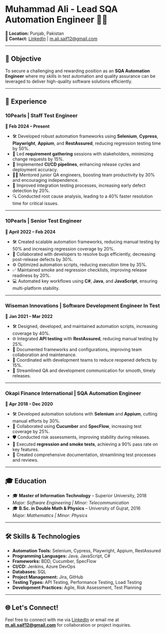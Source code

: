 # Muhammad Ali - Lead SQA Automation Engineer 👨‍💻  

**📍 Location:** Punjab, Pakistan  
**📧 Contact:**  [LinkedIn](https://www.linkedin.com/in/sqa-automation-engineer) | m.ali.saif12@gmail.com  

---

## 🎯 Objective  
To secure a challenging and rewarding position as an **SQA Automation Engineer** where my skills in test automation and quality assurance can be leveraged to deliver high-quality software solutions efficiently.

---

## 💼 Experience  

### **10Pearls | Staff Test Engineer**  
**📅 Feb 2024 – Present**  
- 🛠️ Developed robust automation frameworks using **Selenium**, **Cypress**, **Playwright**, **Appium**, and **RestAssured**, reducing regression testing time by 50%.  
- 🤝 Led **requirement gathering** sessions with stakeholders, minimizing change requests by 15%.  
- 🚀 Implemented **CI/CD pipelines**, enhancing release cycles and deployment accuracy.  
- 👨‍🏫 Mentored junior QA engineers, boosting team productivity by 30% and encouraging independence.  
- 🔄 Improved integration testing processes, increasing early defect detection by 20%.  
- 🔍 Conducted root cause analysis, leading to a 40% faster resolution time for critical issues.

---

### **10Pearls | Senior Test Engineer**  
**📅 April 2022 – Feb 2024**  
- 🛠️ Created scalable automation frameworks, reducing manual testing by 50% and increasing regression coverage by 20%.  
- 🐞 Collaborated with developers to resolve bugs efficiently, decreasing post-release defects by 30%.  
- ⚙️ Optimized automation scripts, reducing execution time by 35%.  
- ✅ Maintained smoke and regression checklists, improving release readiness by 20%.  
- 💻 Automated key workflows using **C#**, **Java**, and **JavaScript**, ensuring multi-platform stability.

---

### **Wiseman Innovations | Software Development Engineer In Test**  
**📅 Jan 2021 – Mar 2022**  
- 🛠️ Designed, developed, and maintained automation scripts, increasing coverage by 40%.  
- 🌐 Integrated **API testing** with **RestAssured**, reducing manual testing by 25%.  
- 📖 Documented frameworks and configurations, improving team collaboration and maintenance.  
- 🐞 Coordinated with development teams to reduce reopened defects by 15%.  
- 🔄 Streamlined QA and development communication for smooth, timely releases.

---

### **Okapi Finance International | SQA Automation Engineer**  
**📅 Apr 2018 – Dec 2020**  
- 🛠️ Developed automation solutions with **Selenium** and **Appium**, cutting manual efforts by 30%.  
- 🤝 Collaborated using **Cucumber** and **SpecFlow**, increasing test coverage by 25%.  
- 🛡️ Conducted risk assessments, improving stability during releases.  
- 🔄 Executed **regression and smoke tests**, achieving a 90% pass rate on key features.  
- 📝 Created comprehensive documentation, streamlining test processes and reviews.

---

## 🎓 Education  
- 🎓 **Master of Information Technology** – Superior University, 2018  
  *Major: Software Engineering | Minor: Telecommunication*  
- 🎓 **B.Sc. in Double Math & Physics** – University of Gujrat, 2016  
  *Major: Mathematics | Minor: Physics*

---

## 🛠️ Skills & Technologies  
- **Automation Tools:** Selenium, Cypress, Playwright, Appium, RestAssured  
- **Programming Languages:** Java, JavaScript, C#  
- **Frameworks:** BDD, Cucumber, SpecFlow  
- **CI/CD:** Jenkins, Azure DevOps  
- **Databases:** SQL  
- **Project Management:** Jira, GitHub  
- **Testing Types:** API Testing, Performance Testing, Load Testing  
- **Development Practices:** Agile, Risk Assessment, Test Planning

---

## 🌐 Let's Connect!  
Feel free to connect with me via [LinkedIn](https://www.linkedin.com/in/sqa-automation-engineer) or email me at **m.ali.saif12@gmail.com** for collaboration or project inquiries.

